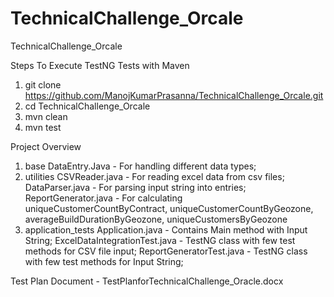 # TechnicalChallenge_Orcale
TechnicalChallenge_Orcale

Steps To Execute TestNG Tests with Maven
1. git clone https://github.com/ManojKumarPrasanna/TechnicalChallenge_Orcale.git
2. cd TechnicalChallenge_Orcale
3. mvn clean
4. mvn test
  
Project Overview 
1. base
DataEntry.Java - For handling different data types;
2. utilities
CSVReader.java - For reading excel data from csv files;
DataParser.java - For parsing input string into entries;
ReportGenerator.java - For calculating uniqueCustomerCountByContract, uniqueCustomerCountByGeozone, averageBuildDurationByGeozone, uniqueCustomersByGeozone
3. application_tests
Application.java - Contains Main method with Input String;
ExcelDataIntegrationTest.java - TestNG class with few test methods for CSV file input;
ReportGeneratorTest.java - TestNG class with few test methods for Input String;

Test Plan Document - TestPlanforTechnicalChallenge_Oracle.docx
